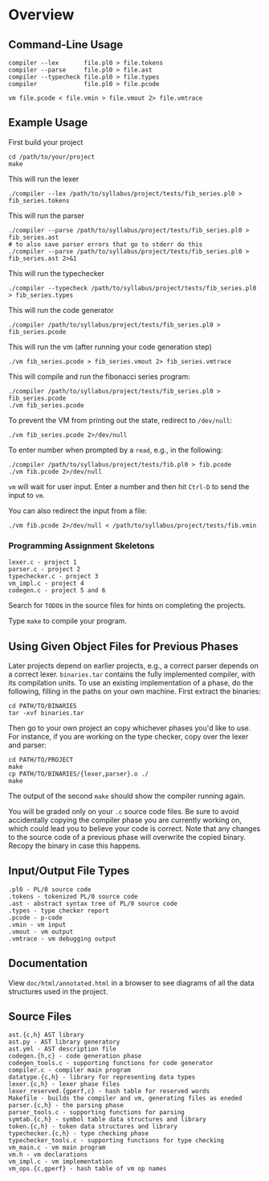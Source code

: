 # Overview

## Command-Line Usage

    compiler --lex       file.pl0 > file.tokens
    compiler --parse     file.pl0 > file.ast
    compiler --typecheck file.pl0 > file.types
    compiler             file.pl0 > file.pcode

    vm file.pcode < file.vmin > file.vmout 2> file.vmtrace

## Example Usage

First build your project

    cd /path/to/your/project
    make

This will run the lexer

    ./compiler --lex /path/to/syllabus/project/tests/fib_series.pl0 > fib_series.tokens

This will run the parser

    ./compiler --parse /path/to/syllabus/project/tests/fib_series.pl0 > fib_series.ast
    # to also save parser errors that go to stderr do this
    ./compiler --parse /path/to/syllabus/project/tests/fib_series.pl0 > fib_series.ast 2>&1

This will run the typechecker

    ./compiler --typecheck /path/to/syllabus/project/tests/fib_series.pl0 > fib_series.types

This will run the code generator

    ./compiler /path/to/syllabus/project/tests/fib_series.pl0 > fib_series.pcode

This will run the vm (after running your code generation step)

    ./vm fib_series.pcode > fib_series.vmout 2> fib_series.vmtrace

This will compile and run the fibonacci series program:

    ./compiler /path/to/syllabus/project/tests/fib_series.pl0 > fib_series.pcode
    ./vm fib_series.pcode

To prevent the VM from printing out the state, redirect to `/dev/null`:

    ./vm fib_series.pcode 2>/dev/null

To enter number when prompted by a `read`, e.g., in the following:

    ./compiler /path/to/syllabus/project/tests/fib.pl0 > fib.pcode
    ./vm fib.pcode 2>/dev/null

`vm` will wait for user input.  Enter a number and then hit `Ctrl-D`
to send the input to `vm`.

You can also redirect the input from a file:

    ./vm fib.pcode 2>/dev/null < /path/to/syllabus/project/tests/fib.vmin

### Programming Assignment Skeletons

    lexer.c - project 1
    parser.c - project 2
    typechecker.c - project 3
    vm_impl.c - project 4
    codegen.c - project 5 and 6

Search for `TODO`s in the source files for hints on completing the
projects.

Type `make` to compile your program.

## Using Given Object Files for Previous Phases

Later projects depend on earlier projects, e.g., a correct parser
depends on a correct lexer.  `binaries.tar` contains the fully
implemented compiler, with its compilation units.  To use an existing
implementation of a phase, do the following, filling in the paths on
your own machine.  First extract the binaries:

    cd PATH/TO/BINARIES
    tar -xvf binaries.tar

Then go to your own project an copy whichever phases you'd like to
use.  For instance, if you are working on the type checker, copy over
the lexer and parser:

    cd PATH/TO/PROJECT
    make
    cp PATH/TO/BINARIES/{lexer,parser}.o ./
    make

The output of the second `make` should show the compiler running
again.

You will be graded only on your `.c` source code files.  Be sure to
avoid accidentally copying the compiler phase you are currently
working on, which could lead you to believe your code is correct.
Note that any changes to the source code of a previous phase will
overwrite the copied binary.  Recopy the binary in case this happens.

## Input/Output File Types

    .pl0 - PL/0 source code
    .tokens - tokenized PL/0 source code
    .ast - abstract syntax tree of PL/0 source code
    .types - type checker report
    .pcode - p-code
    .vmin - vm input
    .vmout - vm output
    .vmtrace - vm debugging output

## Documentation

View `doc/html/annotated.html` in a browser to see diagrams of all the
data structures used in the project.

## Source Files

    ast.{c,h} AST library
    ast.py - AST library generatory
    ast.yml - AST description file
    codegen.{h,c} - code generation phase
    codegen_tools.c - supporting functions for code generator
    compiler.c - compiler main program
    datatype.{c,h} - library for representing data types
    lexer.{c,h} - lexer phase files
    lexer_reserved.{gperf,c} - hash table for reserved words
    Makefile - builds the compiler and vm, generating files as eneded
    parser.{c,h} - the parsing phase
    parser_tools.c - supporting functions for parsing
    symtab.{c,h} - symbol table data structures and library
    token.{c,h} - token data structures and library
    typechecker.{c,h} - type checking phase
    typechecker_tools.c - supporting functions for type checking
    vm_main.c - vm main program
    vm.h - vm declarations
    vm_impl.c - vm implementation
    vm_ops.{c,gperf} - hash table of vm op names
